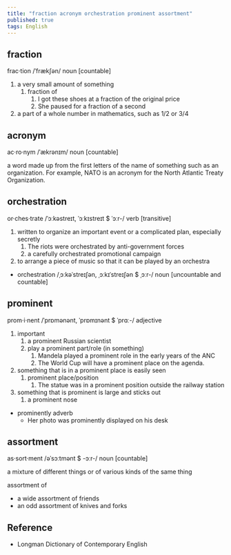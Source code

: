 ```yaml
---
title: "fraction acronym orchestration prominent assortment"
published: true
tags: English
---
```


## fraction

frac·tion /ˈfrækʃən/ noun [countable]

1. a very small amount of something
   1. fraction of
      1. I got these shoes at a fraction of the original price
      2. She paused for a fraction of a second
2. a part of a whole number in mathematics, such as 1/2 or 3/4

## acronym

ac·ro·nym /ˈækrənɪm/ noun [countable]

a word made up from the first letters of the name of something such as an organization.
For example, NATO is an acronym for the North Atlantic Treaty Organization.

## orchestration

or·ches·trate /ˈɔːkəstreɪt, ˈɔːkɪstreɪt $ ˈɔːr-/ verb [transitive]

1. written to organize an important event or a complicated plan, especially secretly
   1. The riots were orchestrated by anti-government forces
   2. a carefully orchestrated promotional campaign
2. to arrange a piece of music so that it can be played by an orchestra

- orchestration /ˌɔːkəˈstreɪʃən, ˌɔːkɪˈstreɪʃən $ ˌɔːr-/ noun [uncountable and countable]

## prominent

prom·i·nent /ˈprɒmənənt, ˈprɒmɪnənt $ ˈprɑː-/ adjective

1. important
   1. a prominent Russian scientist
   2. play a prominent part/role (in something)
      1. Mandela played a prominent role in the early years of the ANC
      2. The World Cup will have a prominent place on the agenda.
2. something that is in a prominent place is easily seen
   1. prominent place/position
      1. The statue was in a prominent position outside the railway station
3. something that is prominent is large and sticks out
   1. a prominent  nose

- prominently adverb
  - Her photo was prominently displayed on his desk

## assortment

as·sort·ment /əˈsɔːtmənt $ -ɔːr-/ noun [countable]

a mixture of different things or of various kinds of the same thing

assortment of

- a wide assortment of friends
- an odd assortment of knives and forks

## Reference

- Longman Dictionary of Contemporary English